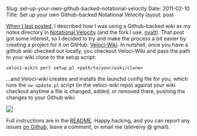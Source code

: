 Slug: set-up-your-own-github-backed-notational-velocity
Date: 2011-02-10
Title: Set up your own Github-backed Notational Velocity
layout: post


[When I last posted](http://www.monkinetic.com/2011/02/wiring-notational-velocity-to-a-github-wiki.html), I described how I was using a Github-backed wiki as my notes directory in [Notational Velocity](http://notational.net) (and the fork I use, [nvalt](http://brettterpstra.com/code/notational-velocity-alt/)). That post got some interest, so I decided to try and make the process a bit easier by creating a project for it on GitHub: [Veloci-Wiki](https://github.com/sivy/veloci-wiki). In  nutshell, once you have a github wiki checked out locally, you checkout Veloci-Wiki and pass the path to your wiki clone to the setup script:

    veloci-wiki% perl setup.pl <path/to/your/wiki/clone>

...and Veloci-wiki creates and installs the launchd config file for you, which runs the `vw-update.pl` script (in the veloci-wiki repo) against your wiki checkout anytime a file is changed, added, or removed there, pushing the changes to your Github wiki:

<img src="https://img.skitch.com/20110210-fgqmw673pkh773gc6rewj7sqaw.png" style="border: 1px solid #999" />

Full instructions are in the [README](https://github.com/sivy/veloci-wiki/blob/master/README.md). Happy hacking, and you can report any issues [on Github](https://github.com/sivy/veloci-wiki/issues), leave a comment, or email me (steveivy @ gmail).
